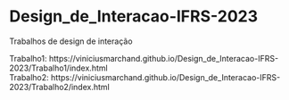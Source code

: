 # Design_de_Interacao-IFRS-2023
 Trabalhos de design de interação
<div>
 Trabalho1: https://viniciusmarchand.github.io/Design_de_Interacao-IFRS-2023/Trabalho1/index.html
</div>
<div>
 Trabalho2: https://viniciusmarchand.github.io/Design_de_Interacao-IFRS-2023/Trabalho2/index.html
</div>
